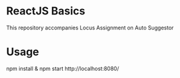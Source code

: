 # ReactJS Basics

This repository accompanies Locus Assignment on Auto Suggestor

# Usage
npm install & npm start
http://localhost:8080/